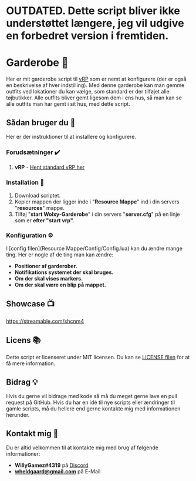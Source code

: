 # **OUTDATED.** Dette script bliver ikke understøttet længere, jeg vil udgive en forbedret version i fremtiden.

# Garderobe 📄
Her er mit garderobe script til [vRP](https://github.com/DunkoUK/dunko_vrp/) som er nemt at konfigurere (der er også en beskrivelse af hver indstilling). Med denne garderobe kan man gemme outfits ved lokationer du kan vælge, som standard er der tilføjet alle tøjbutikker. Alle outfits bliver gemt ligesom dem i ens hus, så man kan se alle outfits man har gemt i sit hus, med dette script.

## Sådan bruger du 📝
Her er der instruktioner til at installere og konfigurere.

### Forudsætninger ✔️
1. **vRP** - [Hent standard vRP her](https://github.com/DunkoUK/dunko_vrp/)

### Installation 🔧
1. Download scriptet.
2. Kopier mappen der ligger inde i "**Resource Mappe**" ind i din servers "**resources**" mappe.
3. Tilføj "**start Wolxy-Garderobe**" i din servers "**server.cfg**" på en linje som er **efter "start vrp"**.

### Konfiguration ⚙️
I [config filen](Resource Mappe/Config/Config.lua) kan du ændre mange ting. Her er nogle af de ting man kan ændre:
- **Positioner af garderober.**
- **Notifikations systemet der skal bruges.**
- **Om der skal vises markers.**
- **Om der skal være en blip på mappet.**

## Showcase 📺
https://streamable.com/shcnm4

## Licens 📚
Dette script er licenseret under MIT licensen. Du kan se [LICENSE filen](LICENSE)  for at få mere information.

## Bidrag 💡
Hvis du gerne vil bidrage med kode så må du meget gerne lave en pull request på GitHub.
Hvis du har en idé til nye scripts eller ændringer til gamle scripts, må du hellere end gerne kontakte mig med informationen herunder.

## Kontakt mig 📡
Du er altid velkommen til at kontakte mig med brug af følgende informationer:
- **WillyGamez#4319** på [Discord](https://discord.com/)
- **wheldgaard@gmail.com** på E-Mail
